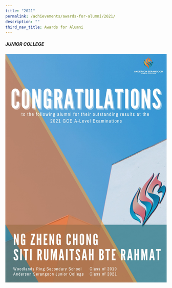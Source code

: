 ```yaml
---
title: "2021"
permalink: /achievements/awards-for-alumni/2021/
description: ""
third_nav_title: Awards for Alumni
---
```





##### **JUNIOR COLLEGE**
![](/images/ASJC.jpg)